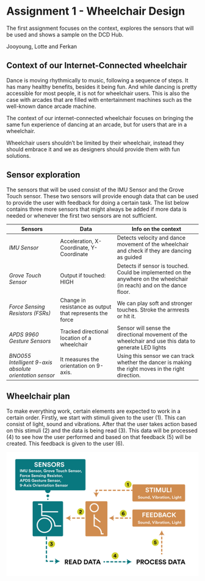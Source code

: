 # Assignment 1 - Wheelchair Design

The first assignment focuses on the context, explores the sensors that will be used and shows a sample on the DCD Hub.

Jooyoung, Lotte and Ferkan


## Context of our Internet-Connected wheelchair
Dance is moving rhythmically to music, following a sequence of steps. It has many healthy benefits, besides it being fun. And while dancing is pretty accessible for most people, it is not for wheelchair users. This is also the case with arcades that are filled with entertainment machines such as the well-known dance arcade machine.

The context of our internet-connected wheelchair focuses on bringing the same fun experience of dancing at an arcade, but for users that are in a wheelchair.

Wheelchair users shouldn’t be limited by their wheelchair, instead they should embrace it and we as designers should provide them with fun solutions.


## Sensor exploration
The sensors that will be used consist of the IMU Sensor and the Grove Touch sensor. These two sensors will provide enough data that can be used to provide the user with feedback for doing a certain task. The list below contains three more sensors that might always be added if more data is needed or whenever the first two sensors are not sufficient.

Sensors | Data | Info on the context
--- | --- | ---
*IMU Sensor* | Acceleration, X-Coordinate, Y-Coordinate | Detects velocity and dance movement of the wheelchair and check if they are dancing as guided
*Grove Touch Sensor* | Output if touched: HIGH | Detects if sensor is touched. Could be implemented on the anywhere on the wheelchair (in reach) and on the dance floor.
*Force Sensing Resistors (FSRs)* | Change in resistance as output that represents the force | We can play soft and stronger touches. Stroke the armrests or hit it.
*APDS 9960 Gesture Sensors* | Tracked directional location of a wheelchair | Sensor will sense the directional movement of the wheelchair and use this data to generate LED lights
*BNO055 Intelligent 9-axis absolute orientation sensor* | It measures the orientation on 9-axis. | Using this sensor we can track whether the dancer is making the right moves in the right direction.


## Wheelchair plan
To make everything work, certain elements are expected to work in a certain order. Firstly, we start with stimuli given to the user (1). This can consist of light, sound and vibrations. After that the user takes action based on this stimuli (2) and the data is being read (3). This data will be processed (4) to see how the user performed and based on that feedback (5) will be created. This feedback is given to the user (6).

![Wheelchair Plan](images/wheelchair_plan.jpg)
